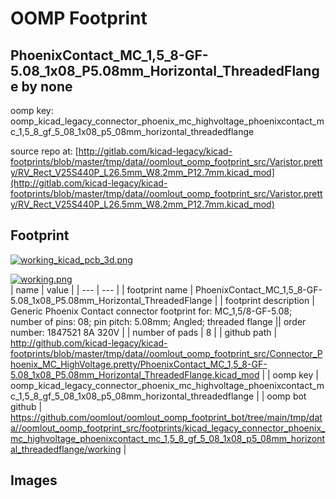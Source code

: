 # OOMP Footprint  
## PhoenixContact_MC_1,5_8-GF-5.08_1x08_P5.08mm_Horizontal_ThreadedFlange  by none  
  
oomp key: oomp_kicad_legacy_connector_phoenix_mc_highvoltage_phoenixcontact_mc_1,5_8_gf_5_08_1x08_p5_08mm_horizontal_threadedflange  
  
source repo at: [http://gitlab.com/kicad-legacy/kicad-footprints/blob/master/tmp/data//oomlout_oomp_footprint_src/Varistor.pretty/RV_Rect_V25S440P_L26.5mm_W8.2mm_P12.7mm.kicad_mod](http://gitlab.com/kicad-legacy/kicad-footprints/blob/master/tmp/data//oomlout_oomp_footprint_src/Varistor.pretty/RV_Rect_V25S440P_L26.5mm_W8.2mm_P12.7mm.kicad_mod)  
## Footprint  
  
[![working_kicad_pcb_3d.png](working_kicad_pcb_3d_600.png)](working_kicad_pcb_3d.png)  
  
[![working.png](working_600.png)](working.png)  
| name | value | 
| --- | --- | 
| footprint name | PhoenixContact_MC_1,5_8-GF-5.08_1x08_P5.08mm_Horizontal_ThreadedFlange | 
| footprint description | Generic Phoenix Contact connector footprint for: MC_1,5/8-GF-5.08; number of pins: 08; pin pitch: 5.08mm; Angled; threaded flange || order number: 1847521 8A 320V | 
| number of pads | 8 | 
| github path | http://github.com/kicad-legacy/kicad-footprints/blob/master/tmp/data//oomlout_oomp_footprint_src/Connector_Phoenix_MC_HighVoltage.pretty/PhoenixContact_MC_1,5_8-GF-5.08_1x08_P5.08mm_Horizontal_ThreadedFlange.kicad_mod | 
| oomp key | oomp_kicad_legacy_connector_phoenix_mc_highvoltage_phoenixcontact_mc_1,5_8_gf_5_08_1x08_p5_08mm_horizontal_threadedflange | 
| oomp bot github | https://github.com/oomlout/oomlout_oomp_footprint_bot/tree/main/tmp/data//oomlout_oomp_footprint_src/footprints/kicad_legacy_connector_phoenix_mc_highvoltage_phoenixcontact_mc_1,5_8_gf_5_08_1x08_p5_08mm_horizontal_threadedflange/working | 
## Images  
